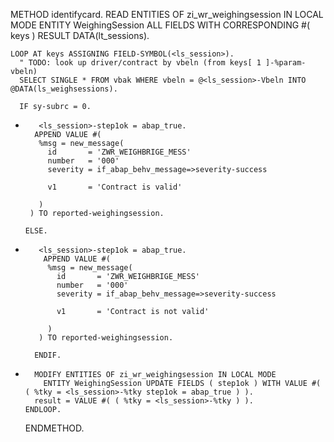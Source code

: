   METHOD identifycard.
    READ ENTITIES OF zi_wr_weighingsession IN LOCAL MODE
     ENTITY WeighingSession
     ALL FIELDS WITH CORRESPONDING #( keys ) RESULT DATA(lt_sessions).

    LOOP AT keys ASSIGNING FIELD-SYMBOL(<ls_session>).
      " TODO: look up driver/contract by vbeln (from keys[ 1 ]-%param-vbeln)
      SELECT SINGLE * FROM vbak WHERE vbeln = @<ls_session>-Vbeln INTO @DATA(ls_weighsessions).

      IF sy-subrc = 0.
*        <ls_session>-step1ok = abap_true.
        APPEND VALUE #(
         %msg = new_message(
           id       = 'ZWR_WEIGHBRIGE_MESS'
           number   = '000'
           severity = if_abap_behv_message=>severity-success

           v1       = 'Contract is valid'

         )
       ) TO reported-weighingsession.

      ELSE.

*        <ls_session>-step1ok = abap_true.
          APPEND VALUE #(
           %msg = new_message(
             id       = 'ZWR_WEIGHBRIGE_MESS'
             number   = '000'
             severity = if_abap_behv_message=>severity-success

             v1       = 'Contract is not valid'

           )
         ) TO reported-weighingsession.

        ENDIF.
*
        MODIFY ENTITIES OF zi_wr_weighingsession IN LOCAL MODE
          ENTITY WeighingSession UPDATE FIELDS ( step1ok ) WITH VALUE #( ( %tky = <ls_session>-%tky step1ok = abap_true ) ).
        result = VALUE #( ( %tky = <ls_session>-%tky ) ).
      ENDLOOP.
    ENDMETHOD.
